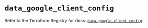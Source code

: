 # `data_google_client_config`

Refer to the Terraform Registry for docs: [`data_google_client_config`](https://registry.terraform.io/providers/hashicorp/google/6.13.0/docs/data-sources/client_config).
